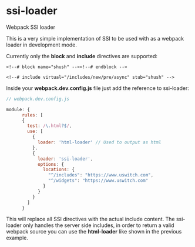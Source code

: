 # ssi-loader

Webpack SSI loader

This is a very simple implementation of SSI to be used with as a webpack loader
in development mode.

Currently only the **block** and **include** directives are supported:


```
<!--# block name="shush" --><!--# endblock -->
```

```
<!--# include virtual="/includes/new/pre/async" stub="shush" -->
```


Inside your **webpack.dev.config.js** file just add the reference to ssi-loader:

```js
// webpack.dev.config.js

module: {
      rules: [
      {
        test: /\.html?$/,
        use: [
          {
            loader: 'html-loader' // Used to output as html
          },
          {
            loader: 'ssi-loader',
            options: {
              locations: {
                "^/includes": "https://www.uswitch.com",
                "^/widgets": "https://www.uswitch.com"
              }
            }
          }
        ]
      }
```

This will replace all SSI directives with the actual include content.
The ssi-loader only handles the server side includes, in order to return
a valid webpack source you can use the **html-loader** like shown in the
previous example.
